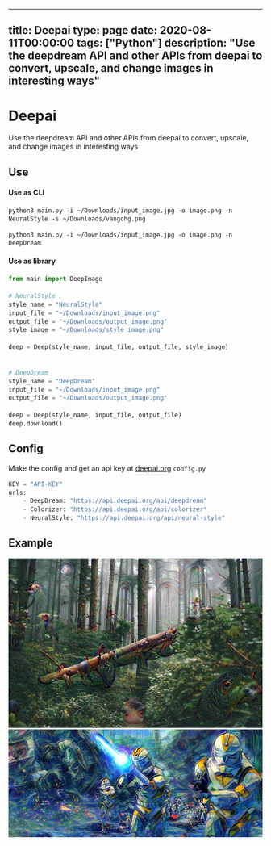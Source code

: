 
---
title: Deepai
type: page
date: 2020-08-11T00:00:00
tags: ["Python"]
description: "Use the deepdream API and other APIs from deepai to convert, upscale, and change images in interesting ways"
---


# Deepai
Use the deepdream API and other APIs from deepai to convert, upscale, and change images in interesting ways

## Use

#### Use as CLI
```
python3 main.py -i ~/Downloads/input_image.jpg -o image.png -n NeuralStyle -s ~/Downloads/vangohg.png

python3 main.py -i ~/Downloads/input_image.jpg -o image.png -n DeepDream
```

#### Use as library
```py
from main import DeepImage

# NeuralStyle
style_name = "NeuralStyle"
input_file = "~/Downloads/input_image.png"
output_file = "~/Downloads/output_image.png"
style_image = "~/Downloads/style_image.png"

deep = Deep(style_name, input_file, output_file, style_image)


# DeepDream
style_name = "DeepDream"
input_file = "~/Downloads/input_image.png"
output_file = "~/Downloads/output_image.png"

deep = Deep(style_name, input_file, output_file)
deep.download()
```

## Config
Make the config and get an api key at [deepai.org](https://deepai.org)
`config.py`
```py
KEY = "API-KEY"
urls:
    - DeepDream: "https://api.deepai.org/api/deepdream"
    - Colorizer: "https://api.deepai.org/api/colorizer"
    - NeuralStyle: "https://api.deepai.org/api/neural-style"

```

## Example
![Example image](https://github.com/JakeRoggenbuck/Deepai/blob/master/images/34d5700d-73e2-4d2c-99f7-9ecbd125e68c.jpg?raw=true)
![Example image](https://github.com/JakeRoggenbuck/Deepai/blob/master/images/clones.png?raw=true)
